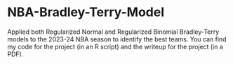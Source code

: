 # NBA-Bradley-Terry-Model
Applied both Regularized Normal and Regularized Binomial Bradley-Terry models to the 2023-24 NBA season to identify the best teams. You can find my code for the project (in an R script) and the writeup for the project (in a PDF).

